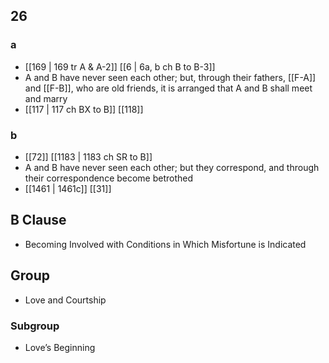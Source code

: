 ## 26
### a
- [[169 | 169 tr A &amp; A-2]] [[6 | 6a, b ch B to B-3]] 
- A and B have never seen each other; but, through their fathers, [[F-A]] and [[F-B]], who are old friends, it is arranged that A and B shall meet and marry
- [[117 | 117 ch BX to B]] [[118]] 

### b
- [[72]] [[1183 | 1183 ch SR to B]] 
- A and B have never seen each other; but they correspond, and through their correspondence become betrothed
- [[1461 | 1461c]] [[31]] 

## B Clause
- Becoming Involved with Conditions in Which Misfortune is Indicated

## Group
- Love and Courtship

### Subgroup
- Love’s Beginning

